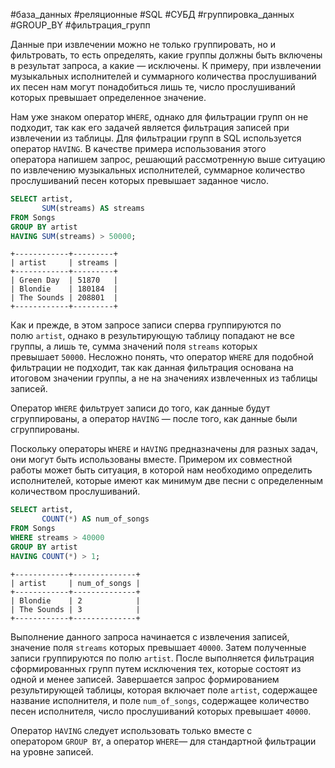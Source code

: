 #база_данных #реляционные #SQL #СУБД #группировка_данных #GROUP_BY #фильтрация_групп 

Данные при извлечении можно не только группировать, но и фильтровать, то есть определять, какие группы должны быть включены в результат запроса, а какие — исключены. К примеру, при извлечении музыкальных исполнителей и суммарного количества прослушиваний их песен нам могут понадобиться лишь те, число прослушиваний которых превышает определенное значение.

Нам уже знаком оператор `WHERE`, однако для фильтрации групп он не подходит, так как его задачей является фильтрация записей при извлечении из таблицы. Для фильтрации групп в SQL используется оператор `HAVING`. В качестве примера использования этого оператора напишем запрос, решающий рассмотренную выше ситуацию по извлечению музыкальных исполнителей, суммарное количество прослушиваний песен которых превышает заданное число.

```sql
SELECT artist,
       SUM(streams) AS streams
FROM Songs
GROUP BY artist
HAVING SUM(streams) > 50000;
```
```
+------------+---------+
| artist     | streams |
+------------+---------+
| Green Day  | 51870   |
| Blondie    | 180184  |
| The Sounds | 208801  |
+------------+---------+
```

Как и прежде, в этом запросе записи сперва группируются по полю `artist`, однако в результирующую таблицу попадают не все группы, а лишь те, сумма значений поля `streams` которых превышает `50000`. Несложно понять, что оператор `WHERE` для подобной фильтрации не подходит, так как данная фильтрация основана на итоговом значении группы, а не на значениях извлеченных из таблицы записей.

Оператор `WHERE` фильтрует записи до того, как данные будут сгруппированы, а оператор `HAVING` — после того, как данные были сгруппированы.

Поскольку операторы `WHERE` и `HAVING` предназначены для разных задач, они могут быть использованы вместе. Примером их совместной работы может быть ситуация, в которой нам необходимо определить исполнителей, которые имеют как минимум две песни с определенным количеством прослушиваний.
```sql
SELECT artist,
       COUNT(*) AS num_of_songs
FROM Songs
WHERE streams > 40000
GROUP BY artist
HAVING COUNT(*) > 1;
```
```
+------------+--------------+
| artist     | num_of_songs |
+------------+--------------+
| Blondie    | 2            |
| The Sounds | 3            |
+------------+--------------+
```
Выполнение данного запроса начинается с извлечения записей, значение поля `streams` которых превышает `40000`. Затем полученные записи группируются по полю `artist`. После выполняется фильтрация сформированных групп путем исключения тех, которые состоят из одной и менее записей. Завершается запрос формированием результирующей таблицы, которая включает поле `artist`, содержащее название исполнителя, и поле `num_of_songs`, содержащее количество песен исполнителя, число прослушиваний которых превышает `40000`.

Оператор `HAVING` следует использовать только вместе с оператором `GROUP BY`, а оператор `WHERE`— для стандартной фильтрации на уровне записей.